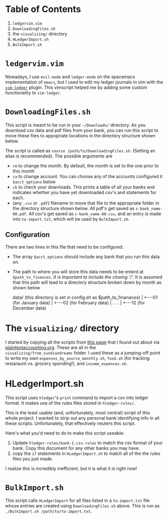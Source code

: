 # Table of Contents

 1. `ledgervim.vim`
 2. `DownloadingFiles.sh`
 3. the `visualizing/` directory
 4. `HLedgerImport.sh`
 5. `BulkImport.sh`

# `ledgervim.vim`

Nowadays, I use `evil-mode` and `ledger-mode` on the spacemacs implementation of `emacs`, but I used to edit my ledger journals in vim with the [`vim-ledger`](https://github.com/ledger/vim-ledger) plugin.  This vimscript helped me by adding some custom functionality to `vim-ledger`.

# `DownloadingFiles.sh`

This script is meant to be run in your `~/Downloads/` directory.  As you download csv data and pdf files from your bank, you can run this script to move these files to appopriate locations in the directory structure shown below.

The script is called as `source /path/to/DownloadingFiles.sh`.  (Setting an alias is recommended).  The possible arguments are

 * `cm` to change the month.  By default, the month is set to the one prior to this month
 * `ca` to change account.  You can choose any of the accounts configured it `$acct_options` below
 * `ck` to check your downloads.  This prints a table of all your banks and indicates whether you have yet downloaded csv's
    and statements for each.
 * (any `.csv` or `.pdf`) filename to move that file to the appropriate folder in the directory structure shown below.  All
    pdf's get saved as `s-bank_name-00.pdf`.  All csv's get saved as `c-bank_name-00.csv`, and an entry is made into 
    `to-import.txt`, which will be used by `BulkImport.sh`.

## Configuration

There are two lines in this file that need to be configured.  
  * The array `$acct_options` should include any bank that you run this data on.
  * The path to where you will store this data needs to be enterd at `$path_to_finances`.  *It is important 
    to include the closing '/'.*  It is assumed that this path will lead to a directory structure broken down by month
    as shown below

      data/ (this directory is set in config.sh as $path_to_finanaces)
        |
        +---01 (for January data)
        |
        +---02 (for February data)
        |
        .
        .
        .
        |
        +---12 (for December data)

# The `visualizing/` directory

I started by copying all the scripts from [this page](https://www.sundialdreams.com/report-scripts-for-ledger-cli-with-gnuplot/)
that I found out about via [plaintextaccounting.org](https://www.plaintextaccounting.org).  These are all in the `visualizing/from_sundiandreams` folder.  I used these as a jumping-off point to write my own `expenses_by_source_monthly.sh`, `food.sh` (for tracking restaraunt vs. grocery spending!), and `income_expenses.sh`.

# HLedgerImport.sh

This script uses `hledger`'s `print` command to import a csv into ledger format.  It makes use of the rules files stored in `hledger-rules/`.

This is the least usable (and, unfortunately, most central) script of this whole project.  I wanted to strip out any personal
bank identifying info in all these scripts.  Unfortunately, that effectively neuters this script.  

Here's what you'd need to do to make this script useable:

 1. Update `hledger-rules/bank-1.csv.rules` to match the csv format of your bank.  Copy this document for any other banks you may have.
 2. copy the `if` statements in `HLedgerImport.sh` to match all of the the rules files you just made.

I realize this is incredibly inefficient, but it is what it is right now!

# `BulkImport.sh`
This script calls `HLedgerImport` for all files listed in a `to-import.txt` file whose entries are created using `DownloadingFiles.sh` above.  This is run as `./BulkImport.sh /path/to/to-import.txt`.
